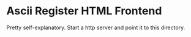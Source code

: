 # Ascii Register HTML Frontend

Pretty self-explanatory. Start a http server and point it to this directory.